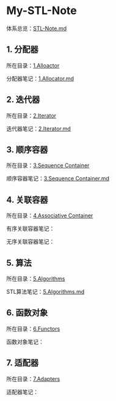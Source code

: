 # My-STL-Note

体系总览：[STL-Note.md](STL-Note/STL-Note.md)

## 1. 分配器

所在目录：[1.Alloactor](STL-Note/1.Allocator)

分配器笔记：[1.Allocator.md](STL-Note/1.Allocator/Allocator.md)

## 2. 迭代器

所在目录：[2.Iterator](STL-Note/2.Iterator)

迭代器笔记：[2.Iterator.md](STL-Note/2.Iterator/Iterator.md)

## 3. 顺序容器

所在目录：[3.Sequence Container](STL-Note/3.Sequence-Container)

顺序容器笔记：[3.Sequence Container.md](STL-Note/3.Sequence-Container/Sequence-Container.md)

## 4. 关联容器

所在目录：[4.Associative Container](STL-Note/4.Associative-Container)

有序关联容器笔记：

无序关联容器笔记：

## 5. 算法

所在目录：[5.Algorithms](STL-Note/5.Algorithms)

STL算法笔记：[5.Algorithms.md](STL-Note/5.Algorithms/Algorithms.md)

## 6. 函数对象

所在目录：[6.Functors](STL-Note/6.Functors)

函数对象笔记：

## 7.  适配器

所在目录：[7.Adapters](STL-Note/7.Adapters)

适配器笔记：

